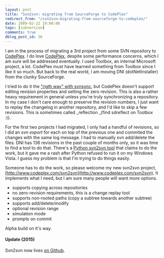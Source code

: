 ```yaml
---
layout: post
title: "Svn2svn: migrating from SourceForge to CodePlex"
redirect_from: "/svn2svn-migrating-from-sourceforge-to-codeplex/"
date: 2009-02-22 19:00:00
tags: [subversion]
comments: true
dblog_post_id: 36
---
```

I am in the process of migrating a 3rd project from some SVN repository to [CodePlex](http://www.codeplex.com). I do love [CodePlex](http://www.codeplex.com), despite some performance concerns, which I am sure will be addressed eventually. I used Toolbox, an internal Microsoft project, a lot. CodePlex must have learned something from Toolbox since I like it so much. But back to the real world, I am moving DNI (dotNetInstaller) from the clunky SourceForge.

I tried to do it the ["rigth way" with svnsync](http://blogs.open.collab.net/svn/2007/08/mirroring-repos.html), but CodePlex doesn't support editing revision properties and setting the zero revision. This is also a rather heavy requirement in general unless you're truly synchronizing a repository. In my case I don't care enough to preserve the revision numbers, I just want to replay the changelog in another repository, and I'd like to skip a few revisions. This is sometimes called _reflection _(find sdreflect on Toolbox :)).

For the first two projects I had migrated, I only had a handful of revisions, so I did an _svn export_ for each on top of the previous one and commited the changes with the same log message. I had to manually svn add/delete the files. DNI has 136 revisions in the past couple of months only, so it was time to find a tool to do that. There's a [Python svn2svn tool](http://code.google.com/p/svn2svn/) that claims to do the work, but it gave me a rash after Python refused to run it on my Windows Vista. I guess my problem is that I'm trying to do things easily.

Someone has to do the work, so please welcome my new svn2svn project, [http://www.codeplex.com/svn2svn](http://www.codeplex.com/svn2svn). It implements what I need, but I am sure many people will want more options.

- supports copying across repositories
- no zero-revision requirements, this is a change replay tool
- supports non-rooted paths (copy a subtree towards another subtree)
- supports add/delete/modify
- optional revision range
- simulation mode
- prompts on commit

Alpha build on it's way.

#### Update (2015)

Svn2svn now lives [on Github](https://github.com/dblock/svn2svn).
